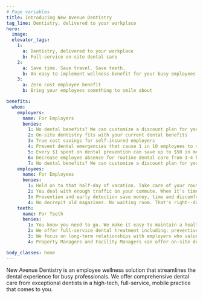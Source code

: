 ```yaml
---
# Page variables
title: Introducing New Avenue Dentistry
tag_line: Dentistry, delivered to your workplace
hero:
  image:
  elevator_tags:
    1:
      a: Dentistry, delivered to your workplace
      b: Full-service on-site dental care
    2:
      a: Save time. Save travel. Save teeth.
      b: An easy to implement wellness benefit for your busy employees
    3:
      a: Zero cost employee benefit
      b: Bring your employees something to smile about

benefits:
  whom:
    employers:
      name: For Employers
      benies:
        1: No dental benefits? We can customize a discount plan for your employees at no cost to you.
        2: On-site dentistry fits with your current dental benefits
        3: True cost savings for self-insured employers
        4: Prevent dental emergencies that cause 1 in 10 employees to miss a full day of work each year
        5: Every $1 spent on dental prevention can save up to $50 in medical treatment costs
        6: Decrease employee absence for routine dental care from 3-4 hours to 1 hour or less (including travel time)
        7: No dental benefits? We can customize a discount plan for your employees at no cost to you.
    employees:
      name: For Employees
      benies:
        1: Hold on to that half-day of vacation. Take care of your routine dental appointment in an hour or less.
        2: You deal with enough traffic on your commute. When it’s time to see a dentist we come to you.
        3: Prevention and early detection save money, time and discomfort long term.
        4: No decrepit old magazines. No waiting room. That's right--do your thing until we’re ready for you, we’ll let you know
    teeth:
      name: For Teeth
      benies:
        1: You know you need to go. We make it easy to maintain a healthy smile.
        2: We offer full-service dental treatment including: preventive, digital X-rays, cleanings, Invisalign, whitening, cosmetic treatment, surgical treatment
        3: We focus on long-term relationships with employers who value providing excellent benefits to their employees.
        4: Property Managers and Facility Managers can offer on-site dentistry to their tenants to help attract and retain tenants.

body_classes: home
---
```

New Avenue Dentistry is an employee wellness solution that streamlines the dental experience for busy professionals. We offer comprehensive dental care from exceptional dentists in a high-tech, full-service, mobile practice that comes to you.
